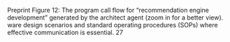 Preprint
Figure 12:
The program call flow for “recommendation engine development” generated by the
architect agent (zoom in for a better view).
ware design scenarios and standard operating procedures (SOPs) where effective communication is
essential.
27
